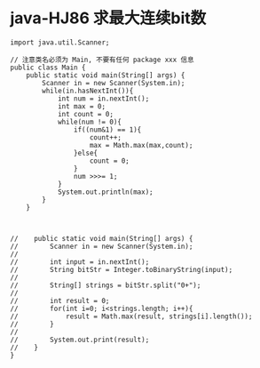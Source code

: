 # java-HJ86 求最大连续bit数


    import java.util.Scanner;
    
    // 注意类名必须为 Main, 不要有任何 package xxx 信息
    public class Main {
        public static void main(String[] args) {
            Scanner in = new Scanner(System.in);
            while(in.hasNextInt()){
                int num = in.nextInt();
                int max = 0;
                int count = 0;
                while(num != 0){
                    if((num&1) == 1){
                        count++;
                        max = Math.max(max,count);
                    }else{
                        count = 0;
                    }
                    num >>>= 1;
                }
                System.out.println(max);
            }
        }
    
    
    
    //    public static void main(String[] args) {
    //        Scanner in = new Scanner(System.in);
    //
    //        int input = in.nextInt();
    //        String bitStr = Integer.toBinaryString(input);
    //
    //        String[] strings = bitStr.split("0+");
    //
    //        int result = 0;
    //        for(int i=0; i<strings.length; i++){
    //            result = Math.max(result, strings[i].length());
    //        }
    //
    //        System.out.print(result);
    //    }
    }

  

